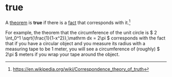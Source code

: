 # true

A [theorem](/logic/proposition.md) is **true** if there is a
[fact](/logic/fact.md) that corresponds with it.[^1]

For example, the theorem that the circumference of the unit circle is $ 2
\int_0^1 \sqrt{\frac{1}{1-x^2}}\,\mathrm dx = 2\pi $ corresponds with the fact
that if you have a circular object and you measure its radius with a measuring
tape to be 1 meter, you will see a circumference of (roughly) $ 2\pi $ meters if
you wrap your tape around the object.

[^1]: https://en.wikipedia.org/wiki/Correspondence_theory_of_truth
